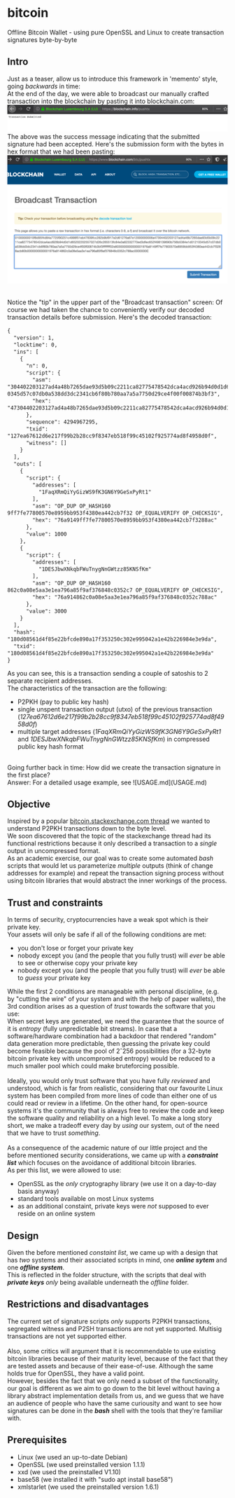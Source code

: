 # bitcoin
Offline Bitcoin Wallet - using pure OpenSSL and Linux to create transaction signatures byte-by-byte 

## Intro

Just as a teaser, allow us to introduce this framework in 'memento' style, going _backwards_ in time:<br/>
At the end of the day, we were able to broadcast our manually crafted transaction into the blockchain by pasting it into blockchain.com:<br/>
![pushtx](/images/blockchain.info-pushtx.png)<br/>
The above was the success message indicating that the submitted signature had been accepted. Here's the submission form with the bytes in hex format that we had been pasting:<br/>
![pushtx](/images/blockchain.com-btc-pushtx.png)<br/>

<br/>
Notice the "tip" in the upper part of the "Broadcast transaction" screen: Of course we had taken the chance to conveniently verify our decoded transaction details before submission. Here's the decoded transaction:<br/>

    {
      "version": 1,
      "locktime": 0,
      "ins": [
        {
          "n": 0,
          "script": {
            "asm": "304402203127ad4a48b7265dae93d5b09c2211ca82775478542dca4acd926b94d0d1d65202202557027d26c265513fc84e3a62332770ed3dfec652f498139690b756b5384e1d01 0345d57c07db0a538dd3dc2341cb6f80b780aa7a5a7750d29ce4f00f00874b3bf3",
            "hex": "47304402203127ad4a48b7265dae93d5b09c2211ca82775478542dca4acd926b94d0d1d65202202557027d26c265513fc84e3a62332770ed3dfec652f498139690b756b5384e1d01210345d57c07db0a538dd3dc2341cb6f80b780aa7a5a7750d29ce4f00f00874b3bf3"
          },
          "sequence": 4294967295,
          "txid": "127ea67612d6e217f99b2b28cc9f8347eb518f99c45102f925774ad8f4958d0f",
          "witness": []
        }
      ],
      "outs": [
        {
          "script": {
            "addresses": [
              "1FaqXRmQiYyGizWS9fK3GN6Y9GeSxPyRt1"
            ],
            "asm": "OP_DUP OP_HASH160 9ff7fe77800570e8959bb953f4380ea442cb7f32 OP_EQUALVERIFY OP_CHECKSIG",
            "hex": "76a9149ff7fe77800570e8959bb953f4380ea442cb7f3288ac"
          },
          "value": 1000
        },
        {
          "script": {
            "addresses": [
              "1DESJbwXNkqbFWuTnygNnGWtzz85KNSfKm"
            ],
            "asm": "OP_DUP OP_HASH160 862c0a08e5aa3e1ea796a85f9af376848c0352c7 OP_EQUALVERIFY OP_CHECKSIG",
            "hex": "76a914862c0a08e5aa3e1ea796a85f9af376848c0352c788ac"
          },
          "value": 3000
        }
      ],
      "hash": "180d08561d4f85e22bfcde890a17f353250c302e995042a1e42b226984e3e9da",
      "txid": "180d08561d4f85e22bfcde890a17f353250c302e995042a1e42b226984e3e9da"
    }

As you can see, this is a transaction sending a couple of satoshis to 2 separate recipient addresses.<br/>
The characteristics of the transaction are the following:

- P2PKH (pay to public key hash)
- single unspent transaction output (utxo) of the previous transaction (_127ea67612d6e217f99b2b28cc9f8347eb518f99c45102f925774ad8f4958d0f_)
- multiple target addresses (_1FaqXRmQiYyGizWS9fK3GN6Y9GeSxPyRt1_ and _1DESJbwXNkqbFWuTnygNnGWtzz85KNSfKm_) in compressed public key hash format

<br/>
Going further back in time: How did we create the transaction signature in the first place?<br/>
Answer: For a detailed usage example, see ![USAGE.md](USAGE.md)<br/>


## Objective

Inspired by a popular [bitcoin.stackexchange.com thread](https://bitcoin.stackexchange.com/questions/32628/redeeming-a-raw-transaction-step-by-step-example-required) we wanted to understand P2PKH transactions down to the byte level.<br/>
We soon discovered that the topic of the stackexchange thread had its functional restrictions because it only described a transaction to a _single_ output in uncompressed format.<br/>
As an academic exercise, our goal was to create some automated _bash_ scripts that would let us parameterize _multiple_ outputs (think of change addresses for example) and repeat the transaction signing process without using bitcoin libraries that would abstract the inner workings of the process.<br/>

## Trust and constraints

In terms of security, cryptocurrencies have a weak spot which is their private key.<br/>
Your assets will only be safe if all of the following conditions are met:<br/>

- you don't lose or forget your private key
- nobody except you (and the people that you fully trust) will _ever_ be able to see or otherwise copy your private key
- nobody except you (and the people that you fully trust) will _ever_ be able to _guess_ your private key

While the first 2 conditions are manageable with personal discipline, (e.g. by "cutting the wire" of your system and with the help of paper wallets), the 3rd condition arises as a question of _trust_ towards the software that you use:<br/>
When secret keys are generated, we need the guarantee that the source of it is _entropy_ (fully unpredictable bit streams). In case that a software/hardware combination had a backdoor that rendered "random" data generation more predictable, then guessing the private key could become feasible because the pool of 2ˆ256 possibilities (for a 32-byte bitcoin private key with uncompromised entropy) would be reduced to a much smaller pool which could make bruteforcing possible.<br/>
<br/>
Ideally, you would only trust software that you have fully _reviewed_ and understood, which is far from realistic, considering that our favourite Linux system has been compiled from more lines of code than either one of us could read or review in a lifetime. On the other hand, for open-source systems it's the community that is always free to review the code and keep the software quality and reliability on a high level. To make a long story short, we make a tradeoff every day by _using_ our system, out of the need that we have to trust _something_.<br/>
<br/>
As a consequence of the academic nature of our little project and the before mentioned security considerations, we came up with a __*constraint list*__ which focuses on the avoidance of additional bitcoin libraries.<br/>
As per this list, we were allowed to use:<br/>
- OpenSSL as the _only_ cryptography library (we use it on a day-to-day basis anyway)<br/>
- standard tools available on most Linux systems<br/>
- as an additional constaint, private keys were _not_ supposed to ever reside on an online system

## Design

Given the before mentioned _constaint list_, we came up with a design that has _two_ systems and their associated scripts in mind, one __*online sytem*__ and one __*offline system*__.<br/>
This is reflected in the folder structure, with the scripts that deal with __*private keys*__ _only_ being available underneath the _offline_ folder.

## Restrictions and disadvantages

The current set of signature scripts _only_ supports P2PKH transactions, segregated witness and P2SH transactions are not yet supported. Multisig transactions are not yet supported either.<br/>
<br/>
Also, some critics will argument that it is recommendable to use existing bitcoin libraries because of their maturity level, because of the fact that they are tested assets and because of their ease-of-use. Although the same holds true for OpenSSL, they have a valid point.<br/>
However, besides the fact that we only need a subset of the functionality, our goal is different as we aim to go down to the bit level without having a library abstract implementation details from us, and we guess that we have an audience of people who have the same curiousity and want to see how signatures can be done in the __*bash*__ shell with the tools that they're familiar with.

## Prerequisites

- Linux (we used an up-to-date Debian)
- OpenSSL (we used preinstalled version 1.1.1)
- xxd (we used the preinstalled V1.10)
- base58 (we installed it with "sudo apt install base58")
- xmlstarlet (we used the preinstalled version 1.6.1)


